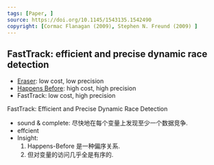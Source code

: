 ```yaml
---
tags: [Paper, ]
source: https://doi.org/10.1145/1543135.1542490
copyright: [Cormac Flanagan (2009), Stephen N. Freund (2009) ]
---
```


## FastTrack: efficient and precise dynamic race detection

- [Eraser](Eraser.md): low cost, low precision
- [Happens Before](Happens%20Before.md): high cost, high precision
- FastTrack: low cost, high precision

FastTrack: Efficient and Precise Dynamic Race Detection
- sound & complete: 尽快地在每个变量上发现至少一个数据竞争.
- effcient
- Insight:
	1. Happens-Before 是一种偏序关系.
	2. 但对变量的访问几乎全是有序的.